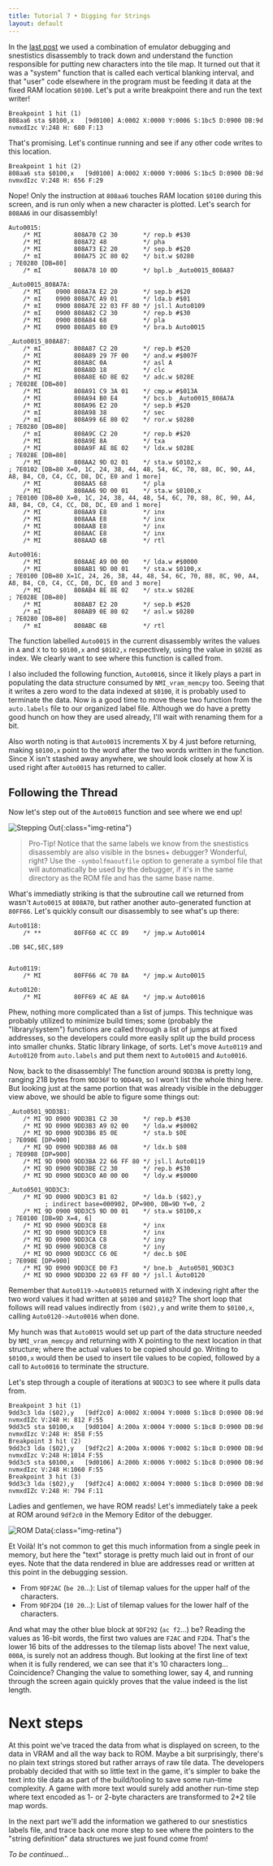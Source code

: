 ```yaml
---
title: Tutorial 7 • Digging for Strings
layout: default
---
```

In the [last post](tutorial-re1) we used a combination of emulator debugging and snestistics disassembly to track down and understand the function responsible for putting new characters into the tile map. It turned out that it was a "system" function that is called each vertical blanking interval, and that "user" code elsewhere in the program must be feeding it data at the fixed RAM location `$0100`. Let's put a write breakpoint there and run the text writer! 

```
Breakpoint 1 hit (1)
808aa6 sta $0100,x   [9d0100] A:0002 X:0000 Y:0006 S:1bc5 D:0900 DB:9d nvmxdIzc V:248 H: 680 F:13
```

That's promising. Let's continue running and see if any other code writes to this location.

```
Breakpoint 1 hit (2)
808aa6 sta $0100,x   [9d0100] A:0002 X:0000 Y:0006 S:1bc5 D:0900 DB:9d nvmxdIzc V:248 H: 656 F:29
```

Nope! Only the instruction at `808aa6` touches RAM location `$0100` during this screen, and is run only when a new character is plotted. Let's search for `808AA6` in our disassembly!

```
Auto0015:
    /* MI         808A70 C2 30       */ rep.b #$30
    /* MI         808A72 48          */ pha
    /* MI         808A73 E2 20       */ sep.b #$20
    /* mI         808A75 2C 80 02    */ bit.w $0280                     ; 7E0280 [DB=80]
    /* mI         808A78 10 0D       */ bpl.b _Auto0015_808A87

_Auto0015_808A7A:
    /* MI    0900 808A7A E2 20       */ sep.b #$20
    /* mI    0900 808A7C A9 01       */ lda.b #$01
    /* mI    0900 808A7E 22 03 FF 80 */ jsl.l Auto0109
    /* mI    0900 808A82 C2 30       */ rep.b #$30
    /* MI    0900 808A84 68          */ pla
    /* MI    0900 808A85 80 E9       */ bra.b Auto0015

_Auto0015_808A87:
    /* mI         808A87 C2 20       */ rep.b #$20
    /* MI         808A89 29 7F 00    */ and.w #$007F
    /* MI         808A8C 0A          */ asl A
    /* MI         808A8D 18          */ clc
    /* MI         808A8E 6D 8E 02    */ adc.w $028E                     ; 7E028E [DB=80]
    /* MI         808A91 C9 3A 01    */ cmp.w #$013A
    /* MI         808A94 B0 E4       */ bcs.b _Auto0015_808A7A
    /* MI         808A96 E2 20       */ sep.b #$20
    /* mI         808A98 38          */ sec
    /* mI         808A99 6E 80 02    */ ror.w $0280                     ; 7E0280 [DB=80]
    /* mI         808A9C C2 20       */ rep.b #$20
    /* MI         808A9E 8A          */ txa
    /* MI         808A9F AE 8E 02    */ ldx.w $028E                     ; 7E028E [DB=80]
    /* MI         808AA2 9D 02 01    */ sta.w $0102,x                   ; 7E0102 [DB=80 X=0, 1C, 24, 38, 44, 48, 54, 6C, 70, 88, 8C, 90, A4, A8, B4, C0, C4, CC, D8, DC, E0 and 1 more]
    /* MI         808AA5 68          */ pla
    /* MI         808AA6 9D 00 01    */ sta.w $0100,x                   ; 7E0100 [DB=80 X=0, 1C, 24, 38, 44, 48, 54, 6C, 70, 88, 8C, 90, A4, A8, B4, C0, C4, CC, D8, DC, E0 and 1 more]
    /* MI         808AA9 E8          */ inx
    /* MI         808AAA E8          */ inx
    /* MI         808AAB E8          */ inx
    /* MI         808AAC E8          */ inx
    /* MI         808AAD 6B          */ rtl

Auto0016:
    /* MI         808AAE A9 00 00    */ lda.w #$0000
    /* MI         808AB1 9D 00 01    */ sta.w $0100,x                   ; 7E0100 [DB=80 X=1C, 24, 26, 38, 44, 48, 54, 6C, 70, 88, 8C, 90, A4, A8, B4, C0, C4, CC, D8, DC, E0 and 3 more]
    /* MI         808AB4 8E 8E 02    */ stx.w $028E                     ; 7E028E [DB=80]
    /* MI         808AB7 E2 20       */ sep.b #$20
    /* mI         808AB9 0E 80 02    */ asl.w $0280                     ; 7E0280 [DB=80]
    /* mI         808ABC 6B          */ rtl
```

The function labelled `Auto0015` in the current disassembly writes the values in `A` and `X` to to `$0100,x` and `$0102,x` respectively, using the value in `$028E` as index. We clearly want to see where this function is called from.

I also included the following function, `Auto0016`, since it likely plays a part in populating the data structure consumed by `NMI_vram_memcpy` too. Seeing that it writes a zero word to the data indexed at `$0100`, it is probably used to terminate the data. Now is a good time to move these two function from the `auto.labels` file to our organized label file. Although we do have a pretty good hunch on how they are used already, I'll wait with renaming them for a bit.

Also worth noting is that `Auto0015` increments X by 4 just before returning, making `$0100,x` point to the word after the two words written in the function. Since X isn't stashed away anywhere, we should look closely at how X is used right after `Auto0015` has returned to caller.

Following the Thread
--------------------
Now let's step out of the `Auto0015` function and see where we end up!

![Stepping Out](/images/tutorial-re2/stepping_out.png){:class="img-retina"}
> Pro-Tip! Notice that the same labels we know from the snestistics disassembly are also visible in the bsnes+ debugger? Wonderful, right? Use the `-symbolfmaoutfile` option to generate a symbol file that will automatically be used by the debugger, if it's in the same directory as the ROM file and has the same base name.

What's immediatly striking is that the subroutine call we returned from wasn't `Auto0015` at `808A70`, but rather another auto-generated function at `80FF66`. Let's quickly consult our disassembly to see what's up there:

```
Auto0118:
    /* **         80FF60 4C CC 89    */ jmp.w Auto0014

.DB $4C,$EC,$89


Auto0119:
    /* MI         80FF66 4C 70 8A    */ jmp.w Auto0015

Auto0120:
    /* MI         80FF69 4C AE 8A    */ jmp.w Auto0016
```

Phew, nothing more complicated than a list of jumps. This technique was probably utilized to minimize build times; some (probably the "library/system") functions are called through a list of jumps at fixed addresses, so the developers could more easily split up the build process into smaller chunks. Static library linkage, of sorts. Let's move `Auto0119` and `Auto0120`  from `auto.labels` and put them next to `Auto0015` and `Auto0016`.

Now, back to the disassembly! The function around `9DD3BA` is pretty long, ranging 218 bytes from `9DD36F` to `9DD449`, so I won't list the whole thing here. But looking just at the same portion that was already visible in the debugger view above, we should be able to figure some things out:

```
_Auto0501_9DD3B1:
    /* MI 9D 0900 9DD3B1 C2 30       */ rep.b #$30
    /* MI 9D 0900 9DD3B3 A9 02 00    */ lda.w #$0002
    /* MI 9D 0900 9DD3B6 85 0E       */ sta.b $0E                       ; 7E090E [DP=900]
    /* MI 9D 0900 9DD3B8 A6 08       */ ldx.b $08                       ; 7E0908 [DP=900]
    /* MI 9D 0900 9DD3BA 22 66 FF 80 */ jsl.l Auto0119
    /* MI 9D 0900 9DD3BE C2 30       */ rep.b #$30
    /* MI 9D 0900 9DD3C0 A0 00 00    */ ldy.w #$0000

_Auto0501_9DD3C3:
    /* MI 9D 0900 9DD3C3 B1 02       */ lda.b ($02),y
          ; indirect base=000902, DP=900, DB=9D Y=0, 2
    /* MI 9D 0900 9DD3C5 9D 00 01    */ sta.w $0100,x                   ; 7E0100 [DB=9D X=4, 6]
    /* MI 9D 0900 9DD3C8 E8          */ inx
    /* MI 9D 0900 9DD3C9 E8          */ inx
    /* MI 9D 0900 9DD3CA C8          */ iny
    /* MI 9D 0900 9DD3CB C8          */ iny
    /* MI 9D 0900 9DD3CC C6 0E       */ dec.b $0E                       ; 7E090E [DP=900]
    /* MI 9D 0900 9DD3CE D0 F3       */ bne.b _Auto0501_9DD3C3
    /* MI 9D 0900 9DD3D0 22 69 FF 80 */ jsl.l Auto0120
```

Remember that `Auto0119->Auto0015` returned with X indexing right after the two word values it had written at `$0100` and `$0102`? The short loop that follows will read values indirectly from `($02),y` and write them to `$0100,x`, calling `Auto0120->Auto0016` when done.

My hunch was that `Auto0015` would set up part of the data structure needed by `NMI_vram_memcpy` and returning with X pointing to the next location in that structure; where the actual values to be copied should go. Writing to `$0100,x` would then be used to insert tile values to be copied, followed by a call to `Auto0016` to terminate the structure. 

Let's step through a couple of iterations at `9DD3C3` to see where it pulls data from.

```
Breakpoint 3 hit (1)
9dd3c3 lda ($02),y   [9df2c0] A:0002 X:0004 Y:0000 S:1bc8 D:0900 DB:9d nvmxdIZc V:248 H: 812 F:55
9dd3c5 sta $0100,x   [9d0104] A:200a X:0004 Y:0000 S:1bc8 D:0900 DB:9d nvmxdIzc V:248 H: 858 F:55
Breakpoint 3 hit (2)
9dd3c3 lda ($02),y   [9df2c2] A:200a X:0006 Y:0002 S:1bc8 D:0900 DB:9d nvmxdIzc V:248 H:1014 F:55
9dd3c5 sta $0100,x   [9d0106] A:200b X:0006 Y:0002 S:1bc8 D:0900 DB:9d nvmxdIzc V:248 H:1060 F:55
Breakpoint 3 hit (3)
9dd3c3 lda ($02),y   [9df2c4] A:0002 X:0004 Y:0000 S:1bc8 D:0900 DB:9d nvmxdIZc V:248 H: 794 F:11
```

Ladies and gentlemen, we have ROM reads! Let's immediately take a peek at ROM around `9df2c0` in the Memory Editor of the debugger.

![ROM Data](/images/tutorial-re2/rom_data.png){:class="img-retina"}

Et Voilà! It's not common to get this much information from a single peek in memory, but here the "text" storage is pretty much laid out in front of our eyes. Note that the data rendered in blue are addresses read or written at this point in the debugging session.

- From `9DF2AC` (`be 20`...): List of tilemap values for the upper half of the characters.
- From `9DF2D4` (`10 20`...): List of tilemap values for the lower half of the characters.

And what may the other blue block at `9DF292` (`ac f2`...) be? Reading the values as 16-bit words, the first two values are `F2AC` and `F2D4`. That's the lower 16 bits of the addresses to the tilemap lists above! The next value, `000A`, is surely not an address though. But looking at the first line of text when it is fully rendered, we can see that it's 10 characters long... Coincidence? Changing the value to something lower, say 4, and running through the screen again quickly proves that the value indeed is the list length.

Next steps
==========
At this point we've traced the data from what is displayed on screen, to the data in VRAM and all the way back to ROM. Maybe a bit surprisingly, there's no plain text strings stored but rather arrays of raw tile data. The developers probably decided that with so little text in the game, it's simpler to bake the text into tile data as part of the build/tooling to save some run-time complexity. A game with more text would surely add another run-time step where text encoded as 1- or 2-byte characters are transformed to 2*2 tile map words.

In the next part we'll add the information we gathered to our snestistics labels file, and trace back one more step to see where the pointers to the "string definition" data structures we just found come from!

*To be continued...*
